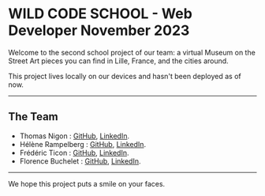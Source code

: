 # WILD CODE SCHOOL - Web Developer November 2023

Welcome to the second school project of our team: a virtual Museum on the Street Art pieces you can find in Lille, France, and the cities around.

This project lives locally on our devices and hasn't been deployed as of now.

---

## The Team

- Thomas Nigon : [GitHub](https://github.com/Thomas-Nigon), [LinkedIn](https://www.linkedin.com/in/thomas-nigon/).
- Hélène Rampelberg : [GitHub](https://github.com/HeleneRamp), [LinkedIn](https://www.linkedin.com/in/h%C3%A9l%C3%A8ne-rampelberg-117056292/).
- Frédéric Ticon : [GitHub](https://github.com/TICONFRED27), [LinkedIn](https://www.linkedin.com/in/fr%C3%A9d%C3%A9ric-ticon-149a2357/).
- Florence Buchelet : [GitHub](https://github.com/FlorenceBuchelet), [LinkedIn](https://www.linkedin.com/in/florence-buchelet-928a7a228/).

---


We hope this project puts a smile on your faces.
